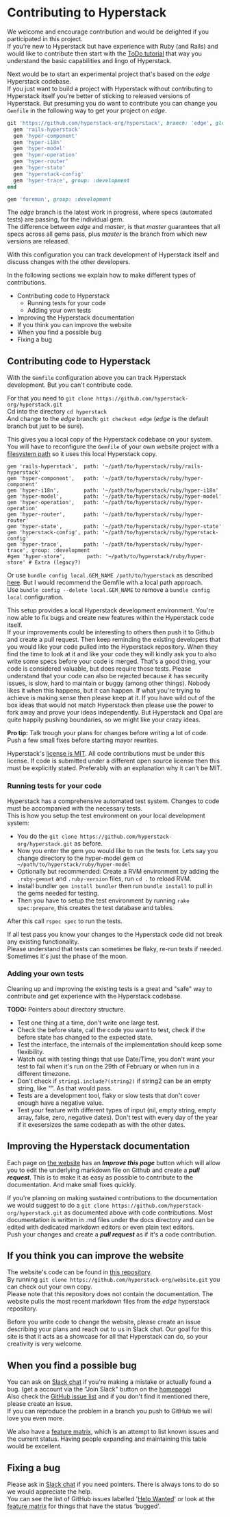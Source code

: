 # Contributing to Hyperstack

We welcome and encourage contribution and would be delighted if you participated in this project.  
If you're new to Hyperstack but have experience with Ruby (and Rails) and would like to contribute then start with the [ToDo tutorial](https://hyperstack.org/edge/docs/tutorials/todo)
that way you understand the basic capabilities and lingo of Hyperstack.

Next would be to start an experimental project that's based on the *edge* Hyperstack codebase.  
If you just want to build a project with Hyperstack without contributing to Hyperstack itself you're better of sticking to released versions of Hyperstack.
But presuming you do want to contribute you can change you `Gemfile` in the following way to get your project on *edge*.

```ruby
git 'https://github.com/hyperstack-org/hyperstack', branch: 'edge', glob: 'ruby/*/*.gemspec' do
  gem 'rails-hyperstack'
  gem 'hyper-component'
  gem 'hyper-i18n'
  gem 'hyper-model'
  gem 'hyper-operation'
  gem 'hyper-router'
  gem 'hyper-state'
  gem 'hyperstack-config'
  gem 'hyper-trace', group: :development
end

gem 'foreman', group: :development
```
The *edge* branch is the latest work in progress, where specs (automated tests) are passing, for the individual gem.  
The difference between *edge* and *master*, is that *master* guarantees that all specs across all gems pass, plus *master* is the branch from which new versions are released.  

With this configuration you can track development of Hyperstack itself and discuss changes with the other developers.  

In the following sections we explain how to make different types of contributions.
 - Contributing code to Hyperstack
   - Running tests for your code
   - Adding your own tests
 - Improving the Hyperstack documentation
 - If you think you can improve the website
 - When you find a possible bug
 - Fixing a bug

## Contributing code to Hyperstack

With the `Gemfile` configuration above you can track Hyperstack development. But you can't contribute code.

For that you need to `git clone https://github.com/hyperstack-org/hyperstack.git`  
Cd into the directory `cd hyperstack`  
And change to the *edge* branch: `git checkout edge` (*edge* is the default branch but just to be sure).

This gives you a local copy of the Hyperstack codebase on your system.  
You will have to reconfigure the `Gemfile` of your own website project with a [filesystem path](https://bundler.io/gemfile.html) so it uses this local Hyperstack copy.  

```
gem 'rails-hyperstack',  path: '~/path/to/hyperstack/ruby/rails-hyperstack'
gem 'hyper-component',   path: '~/path/to/hyperstack/ruby/hyper-component'
gem 'hyper-i18n',        path: '~/path/to/hyperstack/ruby/hyper-i18n'
gem 'hyper-model',       path: '~/path/to/hyperstack/ruby/hyper-model'
gem 'hyper-operation',   path: '~/path/to/hyperstack/ruby/hyper-operation'
gem 'hyper-router',      path: '~/path/to/hyperstack/ruby/hyper-router'
gem 'hyper-state',       path: '~/path/to/hyperstack/ruby/hyper-state'
gem 'hyperstack-config', path: '~/path/to/hyperstack/ruby/hyperstack-config'
gem 'hyper-trace',       path: '~/path/to/hyperstack/ruby/hyper-trace', group: :development
#gem 'hyper-store',       path: '~/path/to/hyperstack/ruby/hyper-store' # Extra (legacy?)
```

Or use `bundle config local.GEM_NAME /path/to/hyperstack` as described [here](https://rossta.net/blog/how-to-specify-local-ruby-gems-in-your-gemfile.html). But I would recommend the Gemfile with a local path approach.  
Use `bundle config --delete local.GEM_NAME` to remove a `bundle config local` configuration.

This setup provides a local Hyperstack development environment. You're now able to fix bugs and create new features within the Hyperstack code itself.  
If your improvements could be interesting to others then push it to Github and create a pull request.
Then keep reminding the existing developers that you would like your code pulled into the Hyperstack repository.
When they find the time to look at it and like your code they will kindly ask you to also write some specs before your code is merged. That's a good thing, your code is considered valuable, but does require those tests.
Please understand that your code can also be rejected because it has security issues, is slow, hard to maintain or buggy (among other things).
Nobody likes it when this happens, but it can happen. If what you're trying to achieve is making sense then please keep at it.
If you have wild out of the box ideas that would not match Hyperstack then please use the power to fork away and prove your ideas independently.
But Hyperstack and Opal are quite happily pushing boundaries, so we might like your crazy ideas.

**Pro tip:** Talk trough your plans for changes before writing a lot of code. Push a few small fixes before starting mayor rewrites.

Hyperstack's [license is MIT](https://github.com/hyperstack-org/hyperstack/blob/edge/LICENSE). All code contributions must be under this license. If code is submitted under a different open source license then this must be explicitly stated. Preferably with an explanation why it can't be MIT.

### Running tests for your code

Hyperstack has a comprehensive automated test system. Changes to code must be accompanied with the necessary tests.  
This is how you setup the test environment on your local development system:

 - You do the `git clone https://github.com/hyperstack-org/hyperstack.git` as before.  
 - Now you enter the gem you would like to run the tests for. Lets say you change directory to the hyper-model gem `cd ~/path/to/hyperstack/ruby/hyper-model`
 - Optionally but recommended: Create a RVM environment by adding the `.ruby-gemset` and `.ruby-version` files, run `cd .` to reload RVM.
 - Install bundler `gem install bundler` then run `bundle install` to pull in the gems needed for testing.
 - Then you have to setup the test environment by running `rake spec:prepare`, this creates the test database and tables.

After this call `rspec spec` to run the tests.

If all test pass you know your changes to the Hyperstack code did not break any existing functionality.  
Please understand that tests can sometimes be flaky, re-run tests if needed. Sometimes it's just the phase of the moon.

### Adding your own tests

Cleaning up and improving the existing tests is a great and "safe" way to contribute and get experience with the Hyperstack codebase.  

**TODO:** Pointers about directory structure.

 - Test one thing at a time, don't write one large test.
 - Check the before state, call the code you want to test, check if the before state has changed to the expected state.
 - Test the interface, the internals of the implementation should keep some flexibility.
 - Watch out with testing things that use Date/Time, you don't want your test to fail when it's run on the 29th of February or when run in a different timezone.
 - Don't check if `string1.include?(string2)` if string2 can be an empty string, like "". As that would pass.
 - Tests are a development tool, flaky or slow tests that don't cover enough have a negative value.
 - Test your feature with different types of input (nil, empty string, empty array, false, zero, negative dates). Don't test with every day of the year if it exesersizes the same codepath as with the other dates.
 
## Improving the Hyperstack documentation

Each page on [the website](https://hyperstack.org) has an ***Improve this page*** button which will allow you to edit the underlying markdown file on Github and create a ***pull request***. This is to make it as easy as possible to contribute to the documentation.
And make small fixes quickly.

If you're planning on making sustained contributions to the documentation we would suggest to do a `git clone https://github.com/hyperstack-org/hyperstack.git` as documented above with code contributions.
Most documentation is written in .md files under the docs directory and can be edited with dedicated markdown editors or even plain text editors.  
Push your changes and create a ***pull request*** as if it's a code contribution.

## If you think you can improve the website

The website's code can be found in [this repository](https://github.com/hyperstack-org/website).  
By running `git clone https://github.com/hyperstack-org/website.git` you can check out your own copy.  
Please note that this repository does not contain the documentation. The website pulls the most recent markdown files from the *edge* hyperstack repository.

Before you write code to change the website, please create an issue describing your plans and reach out to us in Slack chat. Our goal for this site is that it acts as a showcase for all that Hyperstack can do, so your creativity is very welcome.

## When you find a possible bug

You can ask on [Slack chat](https://hyperstack-org.slack.com) if you're making a mistake or actually found a bug. (get a account via the "Join Slack" button on the [homepage](https://hyperstack.org))  
Also check the [GitHub issue list](https://github.com/hyperstack-org/hyperstack/issues) and if you don't find it mentioned there, please create an issue.  
If you can reproduce the problem in a branch you push to GitHub we will love you even more.

We also have a [feature matrix](https://github.com/hyperstack-org/hyperstack/blob/edge/docs/feature_matrix.md), which is an attempt to list known issues and the current status.
Having people expanding and maintaining this table would be excellent.

## Fixing a bug

Please ask in [Slack chat](https://hyperstack-org.slack.com) if you need pointers. There is always tons to do so we would appreciate the help.  
You can see the list of GitHub issues labelled '[Help Wanted](https://github.com/hyperstack-org/hyperstack/issues?q=is%3Aopen+is%3Aissue+label%3A%22help+wanted%22)'
or look at the [feature matrix](https://github.com/hyperstack-org/hyperstack/blob/edge/docs/feature_matrix.md) for things that have the status 'bugged'.